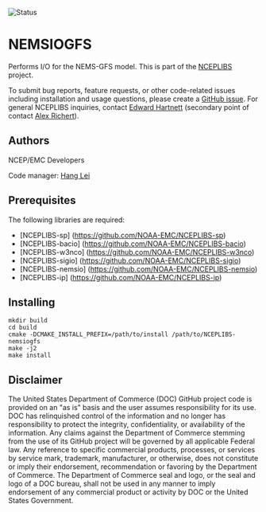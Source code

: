 ![Status](https://github.com/NOAA-EMC/NCEPLIBS-nemsiogfs/workflows/Build%20and%20Test/badge.svg)

# NEMSIOGFS

Performs I/O for the NEMS-GFS model. This is part of the
[NCEPLIBS](https://github.com/NOAA-EMC/NCEPLIBS) project.

To submit bug reports, feature requests, or other code-related issues including installation and usage questions, please create a [GitHub issue](https://github.com/NOAA-EMC/NCEPLIBS-nemsiogfs/issues). For general NCEPLIBS inquiries, contact [Edward Hartnett](mailto:edward.hartnett@noaa.gov) (secondary point of contact [Alex Richert](mailto:alexander.richert@noaa.gov)).

## Authors

NCEP/EMC Developers

Code manager: [Hang Lei](mailto:hang.lei@noaa.gov)

## Prerequisites

The following libraries are required:
- [NCEPLIBS-sp] (https://github.com/NOAA-EMC/NCEPLIBS-sp)
- [NCEPLIBS-bacio] (https://github.com/NOAA-EMC/NCEPLIBS-bacio)
- [NCEPLIBS-w3nco] (https://github.com/NOAA-EMC/NCEPLIBS-w3nco)
- [NCEPLIBS-sigio] (https://github.com/NOAA-EMC/NCEPLIBS-sigio)
- [NCEPLIBS-nemsio] (https://github.com/NOAA-EMC/NCEPLIBS-nemsio)
- [NCEPLIBS-ip] (https://github.com/NOAA-EMC/NCEPLIBS-ip)

## Installing

```
mkdir build
cd build
cmake -DCMAKE_INSTALL_PREFIX=/path/to/install /path/to/NCEPLIBS-nemsiogfs
make -j2
make install
```

## Disclaimer

The United States Department of Commerce (DOC) GitHub project code is
provided on an "as is" basis and the user assumes responsibility for
its use. DOC has relinquished control of the information and no longer
has responsibility to protect the integrity, confidentiality, or
availability of the information. Any claims against the Department of
Commerce stemming from the use of its GitHub project will be governed
by all applicable Federal law. Any reference to specific commercial
products, processes, or services by service mark, trademark,
manufacturer, or otherwise, does not constitute or imply their
endorsement, recommendation or favoring by the Department of
Commerce. The Department of Commerce seal and logo, or the seal and
logo of a DOC bureau, shall not be used in any manner to imply
endorsement of any commercial product or activity by DOC or the United
States Government.




